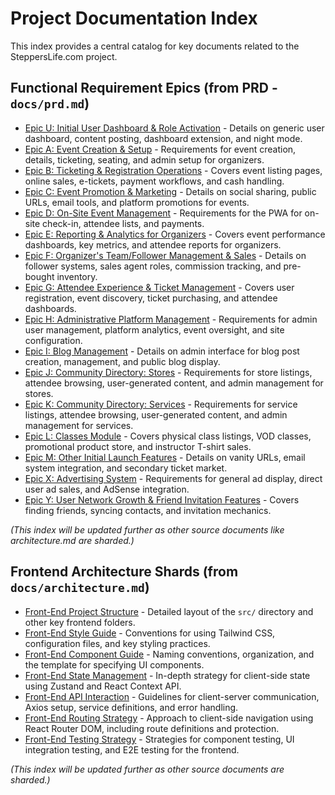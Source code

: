 # Project Documentation Index

This index provides a central catalog for key documents related to the SteppersLife.com project.

## Functional Requirement Epics (from PRD - `docs/prd.md`)

- [Epic U: Initial User Dashboard & Role Activation](./epic-u.md) - Details on generic user dashboard, content posting, dashboard extension, and night mode.
- [Epic A: Event Creation & Setup](./epic-a.md) - Requirements for event creation, details, ticketing, seating, and admin setup for organizers.
- [Epic B: Ticketing & Registration Operations](./epic-b.md) - Covers event listing pages, online sales, e-tickets, payment workflows, and cash handling.
- [Epic C: Event Promotion & Marketing](./epic-c.md) - Details on social sharing, public URLs, email tools, and platform promotions for events.
- [Epic D: On-Site Event Management](./epic-d.md) - Requirements for the PWA for on-site check-in, attendee lists, and payments.
- [Epic E: Reporting & Analytics for Organizers](./epic-e.md) - Covers event performance dashboards, key metrics, and attendee reports for organizers.
- [Epic F: Organizer's Team/Follower Management & Sales](./epic-f.md) - Details on follower systems, sales agent roles, commission tracking, and pre-bought inventory.
- [Epic G: Attendee Experience & Ticket Management](./epic-g.md) - Covers user registration, event discovery, ticket purchasing, and attendee dashboards.
- [Epic H: Administrative Platform Management](./epic-h.md) - Requirements for admin user management, platform analytics, event oversight, and site configuration.
- [Epic I: Blog Management](./epic-i.md) - Details on admin interface for blog post creation, management, and public blog display.
- [Epic J: Community Directory: Stores](./epic-j.md) - Requirements for store listings, attendee browsing, user-generated content, and admin management for stores.
- [Epic K: Community Directory: Services](./epic-k.md) - Requirements for service listings, attendee browsing, user-generated content, and admin management for services.
- [Epic L: Classes Module](./epic-l.md) - Covers physical class listings, VOD classes, promotional product store, and instructor T-shirt sales.
- [Epic M: Other Initial Launch Features](./epic-m.md) - Details on vanity URLs, email system integration, and secondary ticket market.
- [Epic X: Advertising System](./epic-x.md) - Requirements for general ad display, direct user ad sales, and AdSense integration.
- [Epic Y: User Network Growth & Friend Invitation Features](./epic-y.md) - Covers finding friends, syncing contacts, and invitation mechanics.

*(This index will be updated further as other source documents like architecture.md are sharded.)*

## Frontend Architecture Shards (from `docs/architecture.md`)

- [Front-End Project Structure](./front-end-project-structure.md) - Detailed layout of the `src/` directory and other key frontend folders.
- [Front-End Style Guide](./front-end-style-guide.md) - Conventions for using Tailwind CSS, configuration files, and key styling practices.
- [Front-End Component Guide](./front-end-component-guide.md) - Naming conventions, organization, and the template for specifying UI components.
- [Front-End State Management](./front-end-state-management.md) - In-depth strategy for client-side state using Zustand and React Context API.
- [Front-End API Interaction](./front-end-api-interaction.md) - Guidelines for client-server communication, Axios setup, service definitions, and error handling.
- [Front-End Routing Strategy](./front-end-routing-strategy.md) - Approach to client-side navigation using React Router DOM, including route definitions and protection.
- [Front-End Testing Strategy](./front-end-testing-strategy.md) - Strategies for component testing, UI integration testing, and E2E testing for the frontend.

*(This index will be updated further as other source documents are sharded.)* 